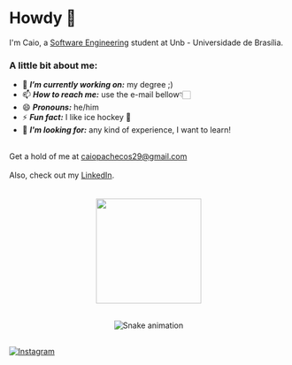 # Howdy 👋
I'm Caio, a <a href="http://software.unb.br" target="_blank">Software Engineering</a> student at Unb - Universidade de Brasília.

### A little bit about me:
  - 🔭 ***I’m currently working on:***  my degree ;)
  - 📫 ***How to reach me:***  use the e-mail bellow👇🏻
  - 😄 ***Pronouns:***  he/him
  - ⚡ ***Fun fact:***  I like ice hockey 🏒
  - 🎯 ***I'm looking for:***  any kind of experience, I want to learn!

<br>
Get a hold of me at <a href=mailto:"caiopachecos29@gmail.com" target="_blank">caiopachecos29@gmail.com</a>
<br><br>
Also, check out my <a href="https://www.linkedin.com/in/pachecocaio/">LinkedIn</a>.
<br>
<br>
<br>


<div align="center">
<img height="190em" src="http://github-profile-summary-cards.vercel.app/api/cards/profile-details?username=CaioPacheco&theme=tokyonight"/> 
<br>
<br>
</div>
</div>
 
 
<div align="center">
 
  ![Snake animation](https://github.com/danielbped/danielbped/blob/output/github-contribution-grid-snake.svg)
  
</div>

##
 
 [![Instagram](https://img.shields.io/badge/Instagram-E4405F?style=for-the-badge&logo=instagram&logoColor=white)](https://www.instagram.com/caio.p_/)
 
</div>
 

